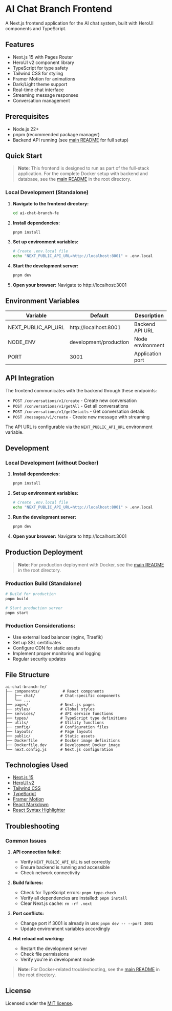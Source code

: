 # AI Chat Branch Frontend

A Next.js frontend application for the AI chat system, built with HeroUI components and TypeScript.

## Features

- Next.js 15 with Pages Router
- HeroUI v2 component library
- TypeScript for type safety
- Tailwind CSS for styling
- Framer Motion for animations
- Dark/Light theme support
- Real-time chat interface
- Streaming message responses
- Conversation management

## Prerequisites

- Node.js 22+ 
- pnpm (recommended package manager)
- Backend API running (see [main README](../README.md) for full setup)

## Quick Start

> **Note**: This frontend is designed to run as part of the full-stack application. For the complete Docker setup with backend and database, see the [main README](../README.md) in the root directory.

### Local Development (Standalone)

1. **Navigate to the frontend directory:**
   ```bash
   cd ai-chat-branch-fe
   ```

2. **Install dependencies:**
   ```bash
   pnpm install
   ```

3. **Set up environment variables:**
   ```bash
   # Create .env.local file
   echo "NEXT_PUBLIC_API_URL=http://localhost:8001" > .env.local
   ```

4. **Start the development server:**
   ```bash
   pnpm dev
   ```

5. **Open your browser:**
   Navigate to http://localhost:3001

## Environment Variables

| Variable | Default | Description |
|----------|---------|-------------|
| NEXT_PUBLIC_API_URL | http://localhost:8001 | Backend API URL |
| NODE_ENV | development/production | Node environment |
| PORT | 3001 | Application port |

## API Integration

The frontend communicates with the backend through these endpoints:
- `POST /conversations/v1/create` - Create new conversation
- `POST /conversations/v1/getAll` - Get all conversations
- `POST /conversations/v1/getDetails` - Get conversation details
- `POST /messages/v1/create` - Create new message with streaming

The API URL is configurable via the `NEXT_PUBLIC_API_URL` environment variable.

## Development

### Local Development (without Docker)

1. **Install dependencies:**
   ```bash
   pnpm install
   ```

2. **Set up environment variables:**
   ```bash
   # Create .env.local file
   echo "NEXT_PUBLIC_API_URL=http://localhost:8001" > .env.local
   ```

3. **Run the development server:**
   ```bash
   pnpm dev
   ```

4. **Open your browser:**
   Navigate to http://localhost:3001

## Production Deployment

> **Note**: For production deployment with Docker, see the [main README](../README.md) in the root directory.

### Production Build (Standalone)

```bash
# Build for production
pnpm build

# Start production server
pnpm start
```

### Production Considerations:
- Use external load balancer (nginx, Traefik)
- Set up SSL certificates
- Configure CDN for static assets
- Implement proper monitoring and logging
- Regular security updates

## File Structure

```
ai-chat-branch-fe/
├── components/          # React components
│   ├── chat/           # Chat-specific components
│   └── ...
├── pages/              # Next.js pages
├── styles/             # Global styles
├── services/           # API service functions
├── types/              # TypeScript type definitions
├── utils/              # Utility functions
├── config/             # Configuration files
├── layouts/            # Page layouts
├── public/             # Static assets
├── Dockerfile          # Docker image definitions
├── Dockerfile.dev      # Development Docker image
└── next.config.js      # Next.js configuration
```

## Technologies Used

- [Next.js 15](https://nextjs.org/docs/getting-started)
- [HeroUI v2](https://heroui.com)
- [Tailwind CSS](https://tailwindcss.com)
- [TypeScript](https://www.typescriptlang.org)
- [Framer Motion](https://www.framer.com/motion)
- [React Markdown](https://github.com/remarkjs/react-markdown)
- [React Syntax Highlighter](https://github.com/react-syntax-highlighter/react-syntax-highlighter)

## Troubleshooting

### Common Issues

1. **API connection failed:**
   - Verify `NEXT_PUBLIC_API_URL` is set correctly
   - Ensure backend is running and accessible
   - Check network connectivity

2. **Build failures:**
   - Check for TypeScript errors: `pnpm type-check`
   - Verify all dependencies are installed: `pnpm install`
   - Clear Next.js cache: `rm -rf .next`

3. **Port conflicts:**
   - Change port if 3001 is already in use: `pnpm dev -- --port 3001`
   - Update environment variables accordingly

4. **Hot reload not working:**
   - Restart the development server
   - Check file permissions
   - Verify you're in development mode

> **Note**: For Docker-related troubleshooting, see the [main README](../README.md) in the root directory.

## License

Licensed under the [MIT license](https://github.com/heroui-inc/next-pages-template/blob/main/LICENSE).